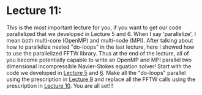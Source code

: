 # Lecture 11: 
This is the most important lecture for you, if you want to get our code parallelized that we developed in Lecture 5 and 6. When I say 'parallelize', I mean both multi-core (OpenMP) and multi-node (MPI). After talking about how to parallelize nested "do-loops" in the last lecture, here I showed how to use the parallelized FFTW library. Thus at the end of the lecture, all of you become potentially capable to write an OpenMP and MPI parallel two dimensional incompressible Navier-Stokes equation solver! Start with the code we developed in [Lecture 5](https://rupakmukherjee.github.io/pseudo-spectral-crash-course/lecture5.html) and [6](https://rupakmukherjee.github.io/pseudo-spectral-crash-course/lecture6.html). Make all the "do-loops" parallel using the prescription in [Lecture 9](lecture9.md) and replace all the FFTW calls using the prescription in [Lecture 10](lecture10.md). You are all set!!!
